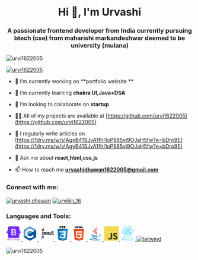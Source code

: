 <h1 align="center">Hi 👋, I'm Urvashi</h1>
<h3 align="center">A passionate frontend developer from India currently pursuing btech (cse) from maharishi markandeshwar deemed to be university (mulana)</h3>

<p align="left"> <img src="https://komarev.com/ghpvc/?username=urvi1622005&label=Profile%20views&color=0e75b6&style=flat" alt="urvi1622005" /> </p>

<p align="left"> <a href="https://github.com/ryo-ma/github-profile-trophy"><img src="https://github-profile-trophy.vercel.app/?username=urvi1622005" alt="urvi1622005" /></a> </p>

- 🔭 I’m currently working on **portfolio website **

- 🌱 I’m currently learning **chakra UI,Java+DSA**

- 👯 I’m looking to collaborate on **startup**

- 👨‍💻 All of my projects are available at [https://github.com/urvi1622005](https://github.com/urvi1622005)

- 📝 I regularly write articles on [https://1drv.ms/w/s!AgyB41SJvA1fhI1oP985vi9OJaH5fw?e=bDro9E](https://1drv.ms/w/s!AgyB41SJvA1fhI1oP985vi9OJaH5fw?e=bDro9E)

- 💬 Ask me about **react,html,css,js**

- 📫 How to reach me **urvashidhawan1622005@gmail.com**

<h3 align="left">Connect with me:</h3>
<p align="left">
<a href="https://linkedin.com/in/urvashi dhawan" target="blank"><img align="center" src="https://raw.githubusercontent.com/rahuldkjain/github-profile-readme-generator/master/src/images/icons/Social/linked-in-alt.svg" alt="urvashi dhawan" height="30" width="40" /></a>
<a href="https://instagram.com/urviiiiii_16" target="blank"><img align="center" src="https://raw.githubusercontent.com/rahuldkjain/github-profile-readme-generator/master/src/images/icons/Social/instagram.svg" alt="urviiiiii_16" height="30" width="40" /></a>
</p>

<h3 align="left">Languages and Tools:</h3>
<p align="left"> <a href="https://getbootstrap.com" target="_blank" rel="noreferrer"> <img src="https://raw.githubusercontent.com/devicons/devicon/master/icons/bootstrap/bootstrap-plain-wordmark.svg" alt="bootstrap" width="40" height="40"/> </a> <a href="https://www.cprogramming.com/" target="_blank" rel="noreferrer"> <img src="https://raw.githubusercontent.com/devicons/devicon/master/icons/c/c-original.svg" alt="c" width="40" height="40"/> </a> <a href="https://canvasjs.com" target="_blank" rel="noreferrer"> <img src="https://raw.githubusercontent.com/Hardik0307/Hardik0307/master/assets/canvasjs-charts.svg" alt="canvasjs" width="40" height="40"/> </a> <a href="https://www.w3schools.com/css/" target="_blank" rel="noreferrer"> <img src="https://raw.githubusercontent.com/devicons/devicon/master/icons/css3/css3-original-wordmark.svg" alt="css3" width="40" height="40"/> </a> <a href="https://www.w3.org/html/" target="_blank" rel="noreferrer"> <img src="https://raw.githubusercontent.com/devicons/devicon/master/icons/html5/html5-original-wordmark.svg" alt="html5" width="40" height="40"/> </a> <a href="https://www.java.com" target="_blank" rel="noreferrer"> <img src="https://raw.githubusercontent.com/devicons/devicon/master/icons/java/java-original.svg" alt="java" width="40" height="40"/> </a> <a href="https://developer.mozilla.org/en-US/docs/Web/JavaScript" target="_blank" rel="noreferrer"> <img src="https://raw.githubusercontent.com/devicons/devicon/master/icons/javascript/javascript-original.svg" alt="javascript" width="40" height="40"/> </a> <a href="https://reactjs.org/" target="_blank" rel="noreferrer"> <img src="https://raw.githubusercontent.com/devicons/devicon/master/icons/react/react-original-wordmark.svg" alt="react" width="40" height="40"/> </a> <a href="https://tailwindcss.com/" target="_blank" rel="noreferrer"> <img src="https://www.vectorlogo.zone/logos/tailwindcss/tailwindcss-icon.svg" alt="tailwind" width="40" height="40"/> </a> </p>

<p><img align="center" src="https://github-readme-stats.vercel.app/api/top-langs?username=urvi1622005&show_icons=true&locale=en&layout=compact" alt="urvi1622005" /></p>

